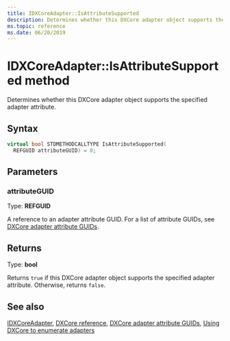```yaml
---
title: IDXCoreAdapter::IsAttributeSupported
description: Determines whether this DXCore adapter object supports the specified adapter attribute.
ms.topic: reference
ms.date: 06/20/2019
---
```


# IDXCoreAdapter::IsAttributeSupported method

Determines whether this DXCore adapter object supports the specified adapter attribute.

## Syntax

```cpp
virtual bool STDMETHODCALLTYPE IsAttributeSupported( 
  REFGUID attributeGUID) = 0;
```

## Parameters

### attributeGUID

Type: **REFGUID**

A reference to an adapter attribute GUID. For a list of attribute GUIDs, see [DXCore adapter attribute GUIDs](../dxcore-adapter-attribute-guids.md).

## Returns

Type: **bool**

Returns `true` if this DXCore adapter object supports the specified adapter attribute. Otherwise, returns `false`.

## See also

[IDXCoreAdapter](./nn-dxcore_interface-idxcoreadapter.md), [DXCore reference](../dxcore-reference.md), [DXCore adapter attribute GUIDs](../dxcore-adapter-attribute-guids.md), [Using DXCore to enumerate adapters](../dxcore-enum-adapters.md)
